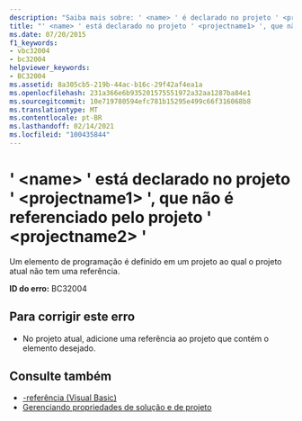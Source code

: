 ```yaml
---
description: "Saiba mais sobre: ' <name> ' é declarado no projeto ' <projectname1> ', que não é referenciado pelo projeto ' <projectname2> '"
title: "' <name> ' está declarado no projeto ' <projectname1> ', que não é referenciado pelo projeto ' <projectname2> '"
ms.date: 07/20/2015
f1_keywords:
- vbc32004
- bc32004
helpviewer_keywords:
- BC32004
ms.assetid: 8a305cb5-219b-44ac-b16c-29f42af4ea1a
ms.openlocfilehash: 231a366e6b935201575551972a32aa1287ba84e1
ms.sourcegitcommit: 10e719780594efc781b15295e499c66f316068b8
ms.translationtype: MT
ms.contentlocale: pt-BR
ms.lasthandoff: 02/14/2021
ms.locfileid: "100435844"
---
```

# <a name="name-is-declared-in-project-projectname1-which-is-not-referenced-by-project-projectname2"></a>' \<name> ' está declarado no projeto ' \<projectname1> ', que não é referenciado pelo projeto ' \<projectname2> '

Um elemento de programação é definido em um projeto ao qual o projeto atual não tem uma referência.  
  
 **ID do erro:** BC32004  
  
## <a name="to-correct-this-error"></a>Para corrigir este erro  
  
- No projeto atual, adicione uma referência ao projeto que contém o elemento desejado.  
  
## <a name="see-also"></a>Consulte também

- [-referência (Visual Basic)](../reference/command-line-compiler/reference.md)
- [Gerenciando propriedades de solução e de projeto](/visualstudio/ide/managing-project-and-solution-properties)

